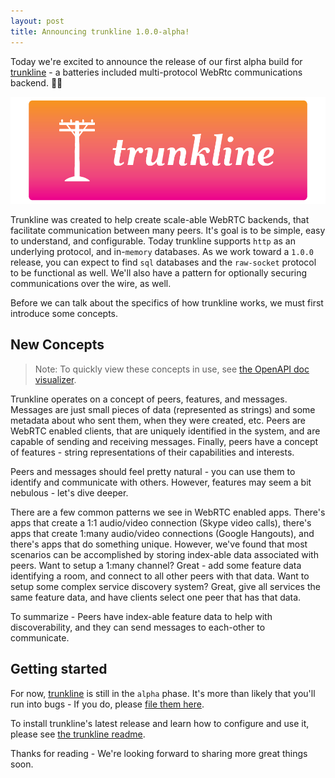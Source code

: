 ```yaml
---
layout: post
title: Announcing trunkline 1.0.0-alpha!
---
```


Today we're excited to announce the release of our first alpha build for [trunkline](https://github.com/rtc-dialtone/trunkline) - a batteries included multi-protocol WebRtc communications backend. 📶🔋

![trunkline logo](https://github.com/rtc-dialtone/trunkline/raw/master/.github/logo.png)

Trunkline was created to help create scale-able WebRTC backends, that facilitate communication between many peers. It's goal is to be simple, easy to understand, and configurable. Today trunkline supports `http` as an underlying protocol, and in-`memory` databases. As we work toward a `1.0.0` release, you can expect to find `sql` databases and the `raw-socket` protocol to be functional as well. We'll also have a pattern for optionally securing communications over the wire, as well.

Before we can talk about the specifics of how trunkline works, we must first introduce some concepts.

## New Concepts

> Note: To quickly view these concepts in use, see [the OpenAPI doc visualizer](https://redocly.github.io/redoc/?url=https://raw.githubusercontent.com/rtc-dialtone/trunkline/master/src/lib/protocols/http-swagger.yml&nocors).

Trunkline operates on a concept of peers, features, and messages. Messages are just small pieces of data (represented as strings) and some metadata about who sent them, when they were created, etc. Peers are WebRTC enabled clients, that are uniquely identified in the system, and are capable of sending and receiving messages. Finally, peers have a concept of features - string representations of their capabilities and interests.

Peers and messages should feel pretty natural - you can use them to identify and communicate with others. However, features may seem a bit nebulous - let's dive deeper. 

There are a few common patterns we see in WebRTC enabled apps. There's apps that create a 1:1 audio/video connection (Skype video calls), there's apps that create 1:many audio/video connections (Google Hangouts), and there's apps that do something unique. However, we've found that most scenarios can be accomplished by storing index-able data associated with peers. Want to setup a 1:many channel? Great - add some feature data identifying a room, and connect to all other peers with that data. Want to setup some complex service discovery system? Great, give all services the same feature data, and have clients select one peer that has that data.

To summarize - Peers have index-able feature data to help with discoverability, and they can send messages to each-other to communicate.

## Getting started

For now, [trunkline](https://github.com/rtc-dialtone/trunkline) is still in the `alpha` phase. It's more than likely that you'll run into bugs - If you do, please [file them here](https://github.com/rtc-dialtone/trunkline/issues).

To install trunkline's latest release and learn how to configure and use it, please see [the trunkline readme](https://github.com/rtc-dialtone/trunkline#quickstart).

Thanks for reading - We're looking forward to sharing more great things soon.